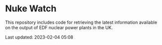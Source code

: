 # Nuke Watch

This repository includes code for retrieving the latest information available on the output of EDF nuclear power plants in the UK.

Last updated: 2023-02-04 05:08